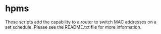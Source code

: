 # hpms
These scripts add the capability to a router to switch MAC addresses on a set schedule.  Please see the README.txt file for more information.
